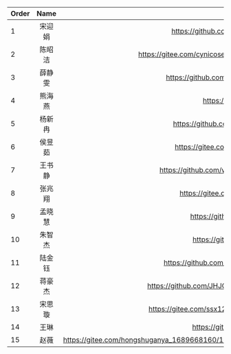 Order|Name|Table
---|:--:|---:
1|宋迎娟|<a href="https://github.com/songyingjuan/project">https://github.com/songyingjuan/project</a>
2|陈昭洁|<a href="https://gitee.com/cynicoser/zyx/tree/master/hw03">https://gitee.com/cynicoser/zyx/tree/master/hw03</a>
3|薛静雯|<a href="https://github.com/FarewellYO/Homework">https://github.com/FarewellYO/Homework</a>
4|熊海燕|<a href="https://github.com/xhysah/xhy">https://github.com/xhysah/xhy</a>
5|杨新冉|<a href="https://github.com/pinklalala/homework">https://github.com/pinklalala/homework</a>
6|侯昱茹|<a href="https://gitee.com/M_onkey/homework1">https://gitee.com/M_onkey/homework1</a>
7|王书静|<a href="https://github.com/wangxiaohen/Second.git">https://github.com/wangxiaohen/Second.git</a>
8|张兆翔|<a href="https://gitee.com/ZZX0902/ZZX0002">https://gitee.com/ZZX0902/ZZX0002</a>
9|孟晓慧|<a href="https://github.com/MXHOO/WORK">https://github.com/MXHOO/WORK</a>
10|朱智杰|<a href="https://gitee.com/zzj98/FirstWork">https://gitee.com/zzj98/FirstWork</a>
11|陆金钰|<a href="https://github.com/ljy110/L/tree/master/ljy">https://github.com/ljy110/L/tree/master/ljy</a>
12|蒋豪杰|<a href="https://github.com/JHJOO123/homework11.23">https://github.com/JHJOO123/homework11.23</a>
13|宋思璇|<a href="https://gitee.com/ssx123456/456/tree/master/">https://gitee.com/ssx123456/456/tree/master/</a>
14|王琳|<a href="https://gitee.com/lainey-git/hwo2">https://gitee.com/lainey-git/hwo2</a>
15|赵薇|<a href="https://gitee.com/hongshuganya_1689668160/102107/tree/master/hw4">https://gitee.com/hongshuganya_1689668160/102107/tree/master/hw4</a>


